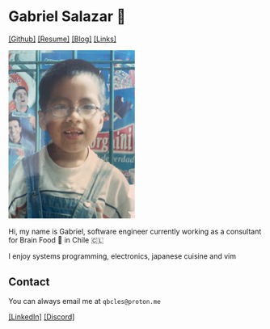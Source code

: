 
# Gabriel Salazar 🌊 


<!-- [\[About\]](/about.md)  -->
[\[Github\]](https://github.com/cubicles)
[\[Resume\]](/resume.pdf)
[\[Blog\]](blog/index.md)
[\[Links\]](/links.md) 

<img src="assets/me.JPG" alt="me" width="250"/>

Hi, my name is Gabriel, software engineer currently working as a consultant 
for Brain Food 🧠 in Chile 🇨🇱 

I enjoy systems programming, electronics, japanese cuisine and vim


## Contact
You can always email me at ```qbcles@proton.me```

[\[LinkedIn\]](https://www.linkedin.com/in/gabrielsalazarsedano/) 
[\[Discord\]](https://discordapp.com/users/831367878943047680/) 


<!-- This is an outer link:
<a href="http://example.com/" target="_blank">Hello, world!</a>
📝  -->


